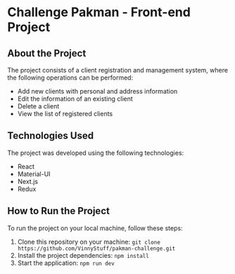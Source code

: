 Challenge Pakman - Front-end Project
===========


## About the Project
The project consists of a client registration and management system, where the following operations can be performed:
* Add new clients with personal and address information
* Edit the information of an existing client
* Delete a client
* View the list of registered clients

## Technologies Used
The project was developed using the following technologies:
* React
* Material-UI
* Next.js
* Redux

## How to Run the Project
To run the project on your local machine, follow these steps:

1. Clone this repository on your machine:
`git clone https://github.com/VinnyStuff/pakman-challenge.git`
2. Install the project dependencies:
`npm install`
3. Start the application:
`npm run dev`

